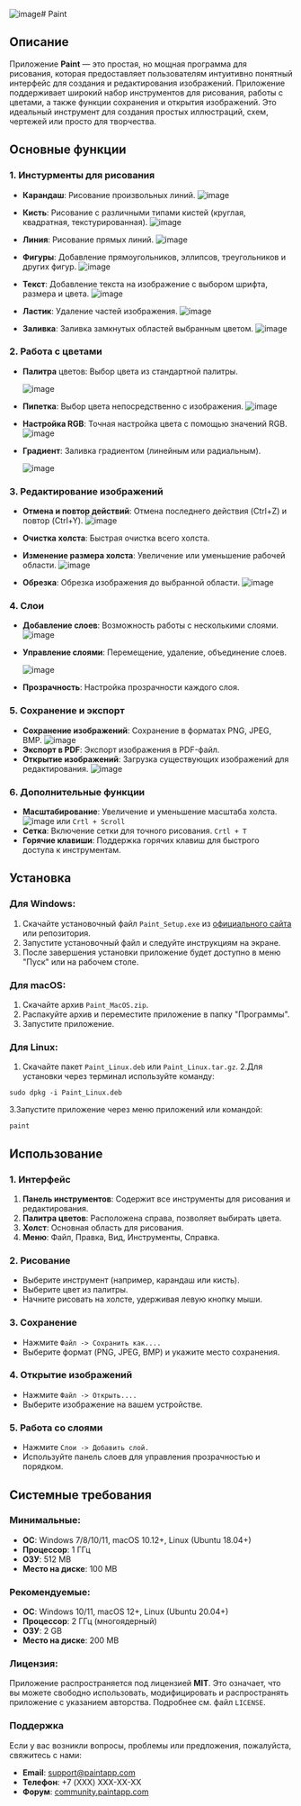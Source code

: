 ![image](https://github.com/user-attachments/assets/50c1dbae-7228-4b04-ae65-3322f35a2ce2)# Paint

## Описание

Приложение **Paint** — это простая, но мощная программа для рисования, которая предоставляет пользователям интуитивно понятный интерфейс для создания и редактирования изображений. Приложение поддерживает широкий набор инструментов для рисования, работы с цветами, а также функции сохранения и открытия изображений. Это идеальный инструмент для создания простых иллюстраций, схем, чертежей или просто для творчества.

## Основные функции
### 1. Инстурменты для рисования 

- **Карандаш**: Рисование произвольных линий.  ![image](https://github.com/user-attachments/assets/ebc185f1-d24f-4ed9-a9fc-7db5dc29319d)

- **Кисть**: Рисование с различными типами кистей (круглая, квадратная, текстурированная).  ![image](https://github.com/user-attachments/assets/502a8bb1-d0fe-4c81-b54b-5a41083a77f1)

- **Линия**: Рисование прямых линий. ![image](https://github.com/user-attachments/assets/6934ca2f-aca0-4d5d-925a-9b8073cee37b)

- **Фигуры**: Добавление прямоугольников, эллипсов, треугольников и других фигур.
  ![image](https://github.com/user-attachments/assets/48ff51c8-e001-4ea3-a29a-f376a0bf17a7)

- **Текст**: Добавление текста на изображение с выбором шрифта, размера и цвета.
  ![image](https://github.com/user-attachments/assets/7eda7388-cc01-4b94-8a7a-2032dbd7141c)

- **Ластик**: Удаление частей изображения.
  ![image](https://github.com/user-attachments/assets/e1ba38ea-6057-41dc-a367-d2eea9468ae5)

- **Заливка**: Заливка замкнутых областей выбранным цветом.
  ![image](https://github.com/user-attachments/assets/9ce9f2fa-cd25-4a68-8c35-19b4ab0ef106)


### 2. Работа с цветами
+ **Палитра** цветов: Выбор цвета из стандартной палитры.


  ![image](https://github.com/user-attachments/assets/6622f072-15d1-4e37-820b-339bb8b193ff)

+ **Пипетка**: Выбор цвета непосредственно с изображения.
  ![image](https://github.com/user-attachments/assets/5ae199a2-72ad-49a4-97f3-49ea61e62f54)

+ **Настройка RGB**: Точная настройка цвета с помощью значений RGB.
  ![image](https://github.com/user-attachments/assets/dea9d4f0-dd86-4c38-ac5b-0cf7aff52b69)

+ **Градиент**: Заливка градиентом (линейным или радиальным).


  ![image](https://github.com/user-attachments/assets/adae60ed-777f-48e0-839d-7af126da2158)


### 3. Редактирование изображений
- **Отмена и повтор действий**: Отмена последнего действия (Ctrl+Z) и повтор (Ctrl+Y).
  ![image](https://github.com/user-attachments/assets/19b2e04f-5db4-4e41-85c3-888d07c52280)

- **Очистка холста**: Быстрая очистка всего холста.
- **Изменение размера холста**: Увеличение или уменьшение рабочей области.
  ![image](https://github.com/user-attachments/assets/0e437e51-292f-4430-afec-2e63bb00a7bc)
- **Обрезка**: Обрезка изображения до выбранной области.
  ![image](https://github.com/user-attachments/assets/eac25122-37b3-45df-ab71-d7fb760f05cb)


### 4. Слои
- **Добавление слоев**: Возможность работы с несколькими слоями.
  ![image](https://github.com/user-attachments/assets/b50e609d-a416-48ff-80c4-0b8cb6a1d38b)

- **Управление слоями**: Перемещение, удаление, объединение слоев.

  ![image](https://github.com/user-attachments/assets/b2485a6e-762b-4edf-b557-71f64892c101)
- **Прозрачность**: Настройка прозрачности каждого слоя.

### 5. Сохранение и экспорт
+ **Сохранение изображений**: Сохранение в форматах PNG, JPEG, BMP.
  ![image](https://github.com/user-attachments/assets/3ed6de09-6f3d-4df1-91ff-2a5e40e7beee)
+ **Экспорт в PDF**: Экспорт изображения в PDF-файл.
+ **Открытие изображений**: Загрузка существующих изображений для редактирования.
  ![image](https://github.com/user-attachments/assets/84e288a1-9b1d-47fc-a963-f5acb45107a4)



### 6. Дополнительные функции
- **Масштабирование**: Увеличение и уменьшение масштаба холста.  ![image](https://github.com/user-attachments/assets/b29decfe-bffe-4bde-9d1b-9e3da041fbca) или `Crtl + Scroll`
- **Сетка**: Включение сетки для точного рисования. `Crtl + T`
- **Горячие клавиши**: Поддержка горячих клавиш для быстрого доступа к инструментам.

## Установка
### Для Windows:
1. Скачайте установочный файл ```Paint_Setup.exe``` из [официального сайта](https://apps.microsoft.com/detail/9pcfs5b6t72h?hl=ru-RU&gl=RU) или репозитория.
2. Запустите установочный файл и следуйте инструкциям на экране.
3. После завершения установки приложение будет доступно в меню "Пуск" или на рабочем столе.

### Для macOS:
1. Скачайте архив ```Paint_MacOS.zip```.
2. Распакуйте архив и переместите приложение в папку "Программы".
3. Запустите приложение.

### Для Linux:
1. Скачайте пакет ```Paint_Linux.deb``` или ```Paint_Linux.tar.gz```.
2.Для установки через терминал используйте команду:


```
sudo dpkg -i Paint_Linux.deb
```

3.Запустите приложение через меню приложений или командой:
```
paint
```

## Использование
### **1. Интерфейс**
1. **Панель инструментов**: Содержит все инструменты для рисования и редактирования.
2. **Палитра цветов**: Расположена справа, позволяет выбирать цвета.
3. **Холст**: Основная область для рисования.
4. **Меню**: Файл, Правка, Вид, Инструменты, Справка.

### **2. Рисование**
- Выберите инструмент (например, карандаш или кисть).
- Выберите цвет из палитры.
- Начните рисовать на холсте, удерживая левую кнопку мыши.

### **3. Сохранение**
- Нажмите ```Файл -> Сохранить как....```
- Выберите формат (PNG, JPEG, BMP) и укажите место сохранения.

### **4. Открытие изображений**
+ Нажмите ```Файл -> Открыть....```
+ Выберите изображение на вашем устройстве.

### **5. Работа со слоями**
- Нажмите ```Слои -> Добавить слой.```
- Используйте панель слоев для управления прозрачностью и порядком.

## Системные требования
### Минимальные:
- **ОС**: Windows 7/8/10/11, macOS 10.12+, Linux (Ubuntu 18.04+)
- **Процессор**: 1 ГГц
- **ОЗУ**: 512 MB
- **Место на диске**: 100 MB

### Рекомендуемые:
+ **ОС**: Windows 10/11, macOS 12+, Linux (Ubuntu 20.04+)
+ **Процессор**: 2 ГГц (многоядерный)
+ **ОЗУ**: 2 GB
+ **Место на диске**: 200 MB

### Лицензия:
Приложение распространяется под лицензией **MIT**. Это означает, что вы можете свободно использовать, модифицировать и распространять приложение с указанием авторства. Подробнее см. файл `LICENSE`.

### Поддержка
Если у вас возникли вопросы, проблемы или предложения, пожалуйста, свяжитесь с нами:
- **Email**: [support@paintapp.com](support@paintapp.com)
- **Телефон**: +7 (XXX) XXX-XX-XX
- **Форум**: [community.paintapp.com](community.paintapp.com)
  

